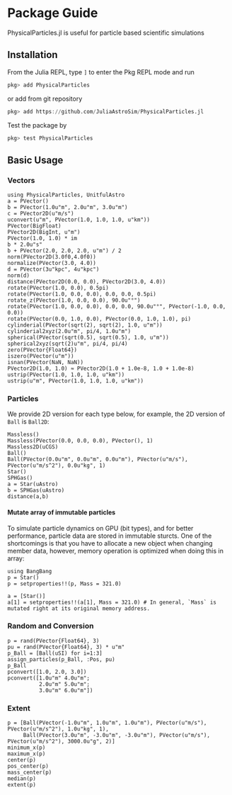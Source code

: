 # Package Guide

PhysicalParticles.jl is useful for particle based scientific simulations

## Installation

From the Julia REPL, type `]` to enter the Pkg REPL mode and run
```julia
pkg> add PhysicalParticles
```
or add from git repository
```julia
pkg> add https://github.com/JuliaAstroSim/PhysicalParticles.jl
```

Test the package by
```julia
pkg> test PhysicalParticles
```

## Basic Usage

### Vectors

```@repl guide
using PhysicalParticles, UnitfulAstro
a = PVector()
b = PVector(1.0u"m", 2.0u"m", 3.0u"m")
c = PVector2D(u"m/s")
uconvert(u"m", PVector(1.0, 1.0, 1.0, u"km"))
PVector(BigFloat)
PVector2D(BigInt, u"m")
PVector(1.0, 1.0) * im
b * 2.0u"s"
b + PVector(2.0, 2.0, 2.0, u"m") / 2
norm(PVector2D(3.0f0,4.0f0))
normalize(PVector(3.0, 4.0))
d = PVector(3u"kpc", 4u"kpc")
norm(d)
distance(PVector2D(0.0, 0.0), PVector2D(3.0, 4.0))
rotate(PVector(1.0, 0.0), 0.5pi)
rotate(PVector(1.0, 0.0, 0.0), 0.0, 0.0, 0.5pi)
rotate_z(PVector(1.0, 0.0, 0.0), 90.0u"°")
rotate(PVector(1.0, 0.0, 0.0), 0.0, 0.0, 90.0u"°", PVector(-1.0, 0.0, 0.0))
rotate(PVector(0.0, 1.0, 0.0), PVector(0.0, 1.0, 1.0), pi)
cylinderial(PVector(sqrt(2), sqrt(2), 1.0, u"m"))
cylinderial2xyz(2.0u"m", pi/4, 1.0u"m")
spherical(PVector(sqrt(0.5), sqrt(0.5), 1.0, u"m"))
spherical2xyz(sqrt(2)u"m", pi/4, pi/4)
zero(PVector{Float64})
iszero(PVector(u"m"))
isnan(PVector(NaN, NaN))
PVector2D(1.0, 1.0) ≈ PVector2D(1.0 + 1.0e-8, 1.0 + 1.0e-8)
ustrip(PVector(1.0, 1.0, 1.0, u"km"))
ustrip(u"m", PVector(1.0, 1.0, 1.0, u"km"))
```

### Particles

We provide 2D version for each type below, for example, the 2D version of `Ball` is `Ball2D`:
```@repl guide
Massless()
Massless(PVector(0.0, 0.0, 0.0), PVector(), 1)
Massless2D(uCGS)
Ball()
Ball(PVector(0.0u"m", 0.0u"m", 0.0u"m"), PVector(u"m/s"), PVector(u"m/s^2"), 0.0u"kg", 1)
Star()
SPHGas()
a = Star(uAstro)
b = SPHGas(uAstro)
distance(a,b)
```

#### Mutate array of immutable particles

To simulate particle dynamics on GPU (bit types), and for better performance, particle data are stored in immutable sturcts.
One of the shortcomings is that you have to allocate a new object when changing member data,
however, memory operation is optimized when doing this in array:

```@repl guide
using BangBang
p = Star()
p = setproperties!!(p, Mass = 321.0)

a = [Star()]
a[1] = setproperties!!(a[1], Mass = 321.0) # In general, `Mass` is mutated right at its original memory address.
```

### Random and Conversion

```@repl guide
p = rand(PVector{Float64}, 3)
pu = rand(PVector{Float64}, 3) * u"m"
p_Ball = [Ball(uSI) for i=1:3]
assign_particles(p_Ball, :Pos, pu)
p_Ball
pconvert([1.0, 2.0, 3.0])
pconvert([1.0u"m" 4.0u"m";
          2.0u"m" 5.0u"m";
          3.0u"m" 6.0u"m"])
```

### Extent

```@repl guide
p = [Ball(PVector(-1.0u"m", 1.0u"m", 1.0u"m"), PVector(u"m/s"), PVector(u"m/s^2"), 1.0u"kg", 1),
     Ball(PVector(3.0u"m", -3.0u"m", -3.0u"m"), PVector(u"m/s"), PVector(u"m/s^2"), 3000.0u"g", 2)]
minimum_x(p)
maximum_x(p)
center(p)
pos_center(p)
mass_center(p)
median(p)
extent(p)
```